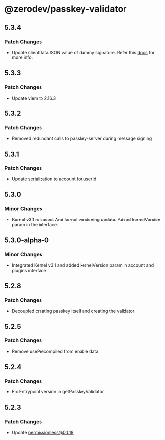 # @zerodev/passkey-validator

## 5.3.4

### Patch Changes

- Update clientDataJSON value of dummy signature. Refer this [docs](https://chromium.googlesource.com/chromium/src/+/master/content/browser/webauth/client_data_json.md) for more info.

## 5.3.3

### Patch Changes

- Update viem to 2.16.3

## 5.3.2

### Patch Changes

- Removed redundant calls to passkey-server during message signing

## 5.3.1

### Patch Changes

- Update serialization to account for userId

## 5.3.0

### Minor Changes

- Kernel v3.1 released. And kernel versioning update. Added kernelVersion param in the interface.

## 5.3.0-alpha-0

### Minor Changes

- Integrated Kernel v3.1 and added kernelVersion param in account and plugins interface

## 5.2.8

### Patch Changes

- Decoupled creating passkey itself and creating the validator

## 5.2.5

### Patch Changes

- Remove usePrecompiled from enable data

## 5.2.4

### Patch Changes

- Fix Entrypoint version in getPasskeyValidator

## 5.2.3

### Patch Changes

- Update permissionless@0.1.18
